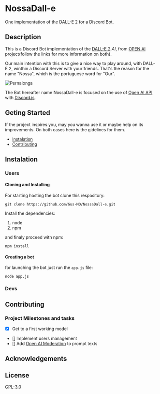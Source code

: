 # NossaDall-e
One implementation of the DALL-E 2 for a Discord Bot.

## Description

This is a Discord Bot implementation of the [DALL-E 2](https://openai.com/dall-e-2/) _AI_, from [OPEN AI](https://openai.com/)
project(follow the links for more information on both).

Our main intention with this is to give a nice way to play around, with DALL-E 2, winthin a Discord Server with your friends.
That's the reason for the name "Nossa", which is the portuguese word for "Our".

![Pernalonga](https://i.pinimg.com/564x/10/17/a9/1017a9596c7110f62e55b9922d3634f6.jpg)

The Bot hereafter name NossaDall-e is focused on the use of [Open AI API](https://openai.com/api/) with [Discord.js](https://discord.js.org/#/).

## Geting Started

If the project inspires you, may you wanna use it or maybe help on its improvements. On both cases here is the gidelines for
them.

- [Instalation](#Instalation)
- [Contributing](#Contributing)

## Instalation

### Users

#### Cloning and Installing

For starting hosting the bot clone this respository:

    git clone https://github.com/Gus-MO/NossaDall-e.git

Install the dependencies:

1. node
2. npm

and finaly proceed with npm:

    npm install

#### Creating a bot


for launching the bot just run the `app.js` file:

    node app.js

### Devs

## Contributing

### Project Milestones and tasks

- [x] Get to a first working model
- [] Implement users management
- [] Add [Open AI Moderation](https://beta.openai.com/docs/guides/moderation/overview) to prompt texts

## Acknowledgements

## License
[GPL-3.0](LICENSE)
